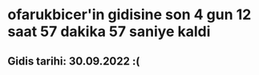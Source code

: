 # ofarukbicer'in gidisine son 4 gun 12 saat 57 dakika 57 saniye kaldi

## Gidis tarihi: 30.09.2022 :(